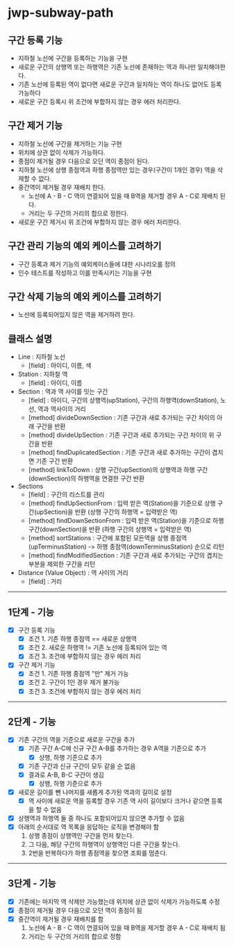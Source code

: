 # jwp-subway-path

## 구간 등록 기능

- 지하철 노선에 구간을 등록하는 기능을 구현
- 새로운 구간의 상행역 또는 하행역은 기존 노선에 존재하는 역과 하나만 일치해야한다.
- 기존 노선에 등록된 역이 없다면 새로운 구간과 일치하는 역이 하나도 없어도 등록 가능하다
- 새로운 구간 등록시 위 조건에 부합하지 않는 경우 에러 처리한다.

## 구간 제거 기능

- 지하철 노선에 구간을 제거하는 기능 구현
- 위치에 상관 없이 삭제가 가능하다.
- 종점이 제거될 경우 다음으로 오던 역이 종점이 된다.
- 지하철 노선에 상행 종점역과 하행 종점역만 있는 경우(구간이 1개인 경우) 역을 삭제할 수 없다.
- 중간역이 제거될 경우 재배치 한다.
    - 노선에 A - B - C 역이 연결되어 있을 때 B역을 제거할 경우 A - C로 재배치 된다.
    - 거리는 두 구간의 거리의 합으로 정한다.
- 새로운 구간 제거시 위 조건에 부합하지 않는 경우 에러 처리한다.

## 구간 관리 기능의 예외 케이스를 고려하기

- 구간 등록과 제거 기능의 예외케이스들에 대한 시나리오를 정의
- 인수 테스트를 작성하고 이를 만족시키는 기능을 구현

## 구간 삭제 기능의 예외 케이스를 고려하기

- 노선에 등록되어있지 않은 역을 제거하려 한다.

## 클래스 설명

- Line : 지하철 노선
    - [field] : 아이디, 이름, 색
- Station : 지하철 역
    - [field] : 아이디, 이름
- Section : 역과 역 사이를 잇는 구간
    - [field] : 아이디, 구간의 상행역(upStation), 구간의 하행역(downStation), 노선, 역과 역사이의 거리
    - [method] divideDownSection : 기존 구간과 새로 추가되는 구간 차이의 아래 구간을 반환
    - [method] divideUpSection : 기존 구간과 새로 추가되는 구간 차이의 위 구간을 반환
    - [method] findDuplicatedSection : 기존 구간과 새로 추가하는 구간이 겹치면 기존 구간 반환
    - [method] linkToDown : 상행 구간(upSection)의 상행역과 하행 구간(downSection)의 하행역을 연결한 구간 반환
- Sections
    - [field] : 구간의 리스트를 관리
    - [method] findUpSectionFrom : 입력 받은 역(Station)을 기준으로 상행 구간(upSection)을 반환 (상행 구간의 하행역 = 입력받은 역)
    - [method] findDownSectionFrom : 입력 받은 역(Station)을 기준으로 하행 구간(downSection)을 반환 (하행 구간의 상행역 = 입력받은 역)
    - [method] sortStations : 구간에 포함된 모든역을 상행 종점역(upTerminusStation) -> 하행 종점역(downTerminusStation) 순으로 리턴
    - [method] findModifiedSection : 기존 구간과 새로 추가되는 구간의 겹치는 부분을 제외한 구간을 리턴
- Distance (Value Object) : 역 사이의 거리
  - [field] : 거리

----
## 1단계 - 기능

- [x] 구간 등록 기능
    - [x] 조건 1. 기존 하행 종점역 == 새로운 상행역
    - [x] 조건 2. 새로운 하행역 != 기존 노선에 등록되어 있는 역
    - [x] 조건 3. 조건에 부합하지 않는 경우 에러 처리
- [x] 구간 제거 기능
    - [x] 조건 1. 기존 하행 종점역 "만" 제거 가능
    - [x] 조건 2. 구간이 1인 경우 제거 불가능
    - [x] 조건 3. 조건에 부합하지 않는 경우 에러 처리

----

## 2단계 - 기능

- [x] 기존 구간의 역을 기준으로 새로운 구간을 추가
    - [x] 기존 구간 A-C에 신규 구간 A-B를 추가하는 경우 A역을 기준으로 추가
        - [x] 상행, 하행 기준으로 추가
    - [x] 기존 구간과 신규 구간이 모두 같을 순 없음
    - [x] 결과로 A-B, B-C 구간이 생김
        - [x] 상행, 하행 기준으로 추가
- [x] 새로운 길이를 뺀 나머지를 새롭게 추가된 역과의 길이로 설정
    - [x] 역 사이에 새로운 역을 등록할 경우 기존 역 사이 길이보다 크거나 같으면 등록을 할 수 없음
- [x] 상행역과 하행역 둘 중 하나도 포함되어있지 않으면 추가할 수 없음
- [x] 아래의 순서대로 역 목록을 응답하는 로직을 변경해야 함
    1. 상행 종점이 상행역인 구간을 먼저 찾는다.
    2. 그 다음, 해당 구간의 하행역이 상행역인 다른 구간을 찾는다.
    3. 2번을 반복하다가 하행 종점역을 찾으면 조회를 멈춘다.

----

## 3단계 - 기능

- [x] 기존에는 마지막 역 삭제만 가능했는데 위치에 상관 없이 삭제가 가능하도록 수정
- [x] 종점이 제거될 경우 다음으로 오던 역이 종점이 됨
- [x] 중간역이 제거될 경우 재배치를 함
    1. 노선에 A - B - C 역이 연결되어 있을 때 B역을 제거할 경우 A - C로 재배치 됨
    2. 거리는 두 구간의 거리의 합으로 정함

